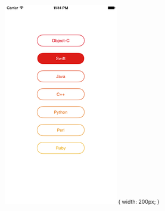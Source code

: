  
 
  ![screenshot](https://raw.githubusercontent.com/nowsilence/uiDemo/master/lineButton/ScreenShot.png) { width: 200px; }


